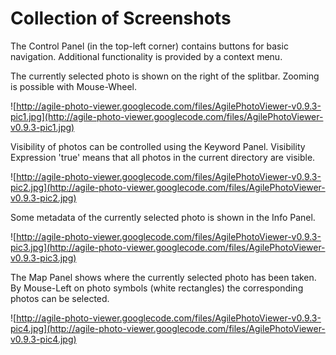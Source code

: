 # Collection of Screenshots #

The Control Panel (in the top-left corner) contains buttons for basic navigation. Additional functionality is provided by a context menu.

The currently selected photo is shown on the right of the splitbar. Zooming is possible with Mouse-Wheel.

![http://agile-photo-viewer.googlecode.com/files/AgilePhotoViewer-v0.9.3-pic1.jpg](http://agile-photo-viewer.googlecode.com/files/AgilePhotoViewer-v0.9.3-pic1.jpg)

Visibility of photos can be controlled using the Keyword Panel. Visibility Expression 'true' means that all photos in the current directory are visible.

![http://agile-photo-viewer.googlecode.com/files/AgilePhotoViewer-v0.9.3-pic2.jpg](http://agile-photo-viewer.googlecode.com/files/AgilePhotoViewer-v0.9.3-pic2.jpg)

Some metadata of the currently selected photo is shown in the Info Panel.

![http://agile-photo-viewer.googlecode.com/files/AgilePhotoViewer-v0.9.3-pic3.jpg](http://agile-photo-viewer.googlecode.com/files/AgilePhotoViewer-v0.9.3-pic3.jpg)

The Map Panel shows where the currently selected photo has been taken. By Mouse-Left on photo symbols (white rectangles) the corresponding photos
can be selected.

![http://agile-photo-viewer.googlecode.com/files/AgilePhotoViewer-v0.9.3-pic4.jpg](http://agile-photo-viewer.googlecode.com/files/AgilePhotoViewer-v0.9.3-pic4.jpg)